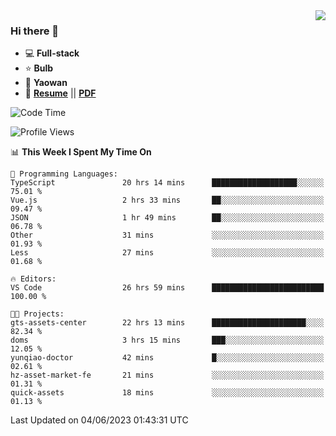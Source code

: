 <img align="right" src="https://github-readme-stats.vercel.app/api?username=LolipopJ&show_icons=true&count_private=true&hide_title=true&include_all_commits=true&theme=vue">

### Hi there 👋

- :computer: **Full-stack**
- :star: **Bulb**
- :pill: **Yaowan**
- :milky_way: [**Resume**](https://lolipopj.github.io/resume/) || [**PDF**](https://cdn.jsdelivr.net/gh/lolipopj/resume/export/resume-en.pdf)

<!--START_SECTION:waka-->
![Code Time](http://img.shields.io/badge/Code%20Time-1%2C335%20hrs%2035%20mins-blue)

![Profile Views](http://img.shields.io/badge/Profile%20Views-1-blue)

📊 **This Week I Spent My Time On** 

```text
💬 Programming Languages: 
TypeScript               20 hrs 14 mins      ███████████████████░░░░░░   75.01 % 
Vue.js                   2 hrs 33 mins       ██░░░░░░░░░░░░░░░░░░░░░░░   09.47 % 
JSON                     1 hr 49 mins        ██░░░░░░░░░░░░░░░░░░░░░░░   06.78 % 
Other                    31 mins             ░░░░░░░░░░░░░░░░░░░░░░░░░   01.93 % 
Less                     27 mins             ░░░░░░░░░░░░░░░░░░░░░░░░░   01.68 % 

🔥 Editors: 
VS Code                  26 hrs 59 mins      █████████████████████████   100.00 % 

🐱‍💻 Projects: 
gts-assets-center        22 hrs 13 mins      █████████████████████░░░░   82.34 % 
doms                     3 hrs 15 mins       ███░░░░░░░░░░░░░░░░░░░░░░   12.05 % 
yunqiao-doctor           42 mins             █░░░░░░░░░░░░░░░░░░░░░░░░   02.61 % 
hz-asset-market-fe       21 mins             ░░░░░░░░░░░░░░░░░░░░░░░░░   01.31 % 
quick-assets             18 mins             ░░░░░░░░░░░░░░░░░░░░░░░░░   01.13 % 
```


 Last Updated on 04/06/2023 01:43:31 UTC
<!--END_SECTION:waka-->
